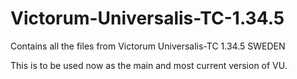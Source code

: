 # Victorum-Universalis-TC-1.34.5
Contains all the files from Victorum Universalis-TC 1.34.5 SWEDEN

This is to be used now as the main and most current version of VU.
